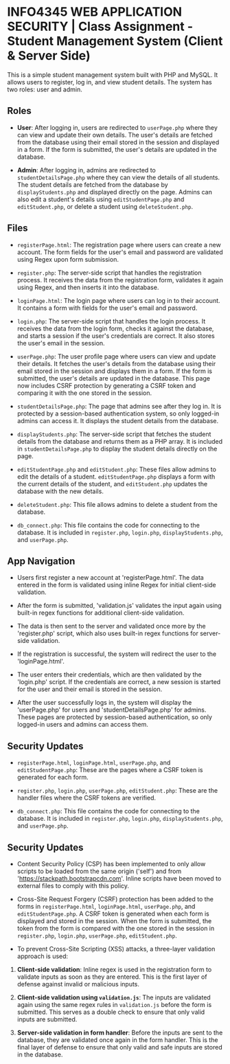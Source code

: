 # INFO4345 WEB APPLICATION SECURITY | Class Assignment - Student Management System (Client & Server Side)

This is a simple student management system built with PHP and MySQL. It allows users to register, log in, and view student details. The system has two roles: user and admin.

## Roles

- **User**: After logging in, users are redirected to `userPage.php` where they can view and update their own details. The user's details are fetched from the database using their email stored in the session and displayed in a form. If the form is submitted, the user's details are updated in the database.

- **Admin**: After logging in, admins are redirected to `studentDetailsPage.php` where they can view the details of all students. The student details are fetched from the database by `displayStudents.php` and displayed directly on the page. Admins can also edit a student's details using `editStudentPage.php` and `editStudent.php`, or delete a student using `deleteStudent.php`.

## Files

- `registerPage.html`: The registration page where users can create a new account. The form fields for the user's email and password are validated using Regex upon form submission.

- `register.php`: The server-side script that handles the registration process. It receives the data from the registration form, validates it again using Regex, and then inserts it into the database.

- `loginPage.html`: The login page where users can log in to their account. It contains a form with fields for the user's email and password.

- `login.php`: The server-side script that handles the login process. It receives the data from the login form, checks it against the database, and starts a session if the user's credentials are correct. It also stores the user's email in the session.

- `userPage.php`: The user profile page where users can view and update their details. It fetches the user's details from the database using their email stored in the session and displays them in a form. If the form is submitted, the user's details are updated in the database. This page now includes CSRF protection by generating a CSRF token and comparing it with the one stored in the session.

- `studentDetailsPage.php`: The page that admins see after they log in. It is protected by a session-based authentication system, so only logged-in admins can access it. It displays the student details from the database.

- `displayStudents.php`: The server-side script that fetches the student details from the database and returns them as a PHP array. It is included in `studentDetailsPage.php` to display the student details directly on the page.

- `editStudentPage.php` and `editStudent.php`: These files allow admins to edit the details of a student. `editStudentPage.php` displays a form with the current details of the student, and `editStudent.php` updates the database with the new details.

- `deleteStudent.php`: This file allows admins to delete a student from the database.

- `db_connect.php`: This file contains the code for connecting to the database. It is included in `register.php`, `login.php`, `displayStudents.php`, and `userPage.php`.

## App Navigation

- Users first register a new account at 'registerPage.html'. The data entered in the form is validated using inline Regex for initial client-side validation. 

- After the form is submitted, 'validation.js' validates the input again using built-in regex functions for additional client-side validation.

- The data is then sent to the server and validated once more by the 'register.php' script, which also uses built-in regex functions for server-side validation.

- If the registration is successful, the system will redirect the user to the 'loginPage.html'.

- The user enters their credentials, which are then validated by the 'login.php' script. If the credentials are correct, a new session is started for the user and their email is stored in the session.

- After the user successfully logs in, the system will display the 'userPage.php' for users and 'studentDetailsPage.php' for admins. These pages are protected by session-based authentication, so only logged-in users and admins can access them.

## Security Updates


- `registerPage.html`, `loginPage.html`, `userPage.php`, and `editStudentPage.php`: These are the pages where a CSRF token is generated for each form.

- `register.php`, `login.php`, `userPage.php`, `editStudent.php`: These are the handler files where the CSRF tokens are verified.

- `db_connect.php`: This file contains the code for connecting to the database. It is included in `register.php`, `login.php`, `displayStudents.php`, and `userPage.php`.

## Security Updates

- Content Security Policy (CSP) has been implemented to only allow scripts to be loaded from the same origin ('self') and from 'https://stackpath.bootstrapcdn.com'. Inline scripts have been moved to external files to comply with this policy.

- Cross-Site Request Forgery (CSRF) protection has been added to the forms in `registerPage.html`, `loginPage.html`, `userPage.php`, and `editStudentPage.php`. A CSRF token is generated when each form is displayed and stored in the session. When the form is submitted, the token from the form is compared with the one stored in the session in `register.php`, `login.php`, `userPage.php`, `editStudent.php`.

- To prevent Cross-Site Scripting (XSS) attacks, a three-layer validation approach is used:

1. **Client-side validation**: Inline regex is used in the registration form to validate inputs as soon as they are entered. This is the first layer of defense against invalid or malicious inputs.

2. **Client-side validation using `validation.js`**: The inputs are validated again using the same regex rules in `validation.js` before the form is submitted. This serves as a double check to ensure that only valid inputs are submitted.

3. **Server-side validation in form handler**: Before the inputs are sent to the database, they are validated once again in the form handler. This is the final layer of defense to ensure that only valid and safe inputs are stored in the database.
